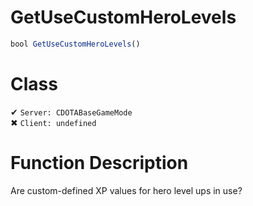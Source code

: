# GetUseCustomHeroLevels
```js	
bool GetUseCustomHeroLevels()
```
# Class
✔ `Server: CDOTABaseGameMode`  
✖ `Client: undefined`  

# Function Description
Are custom-defined XP values for hero level ups in use?
